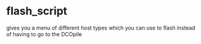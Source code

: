 # flash_script
gives you a menu of different host types which you can use to flash instead of having to go to the DCOpile
